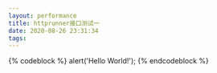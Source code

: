 ```yaml
---
layout: performance
title: httprunner接口测试一
date: 2020-08-26 23:31:34
tags:
---
```


{% codeblock %}
alert('Hello World!');
{% endcodeblock %}